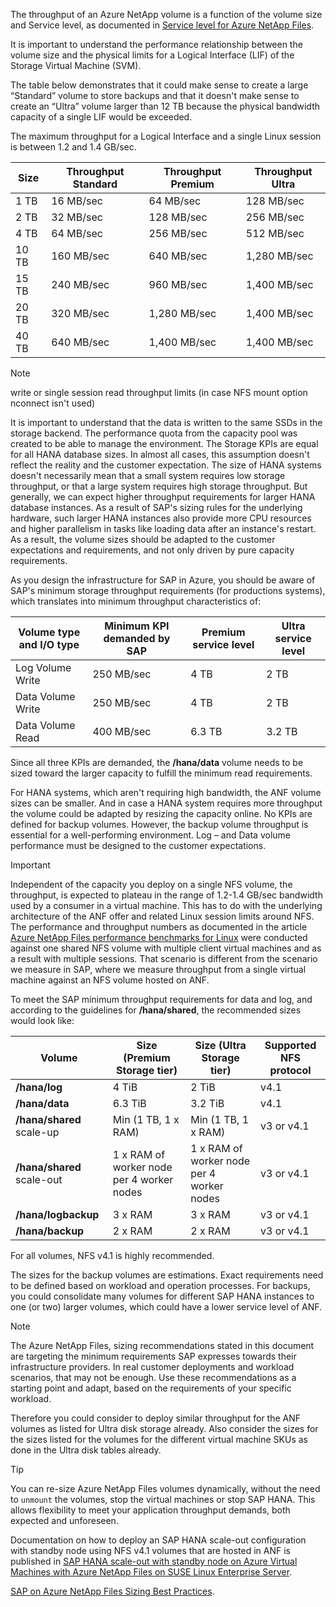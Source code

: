 The throughput of an Azure NetApp volume is a function of the volume size and Service level, as documented in [Service level for Azure NetApp Files](/azure/azure-netapp-files/azure-netapp-files-service-levels).

It is important to understand the performance relationship between the volume size and the physical limits for a Logical Interface (LIF) of the Storage Virtual Machine (SVM).

The table below demonstrates that it could make sense to create a large “Standard” volume to store backups and that it doesn't make sense to create an “Ultra” volume larger than 12 TB because the physical bandwidth capacity of a single LIF would be exceeded.

The maximum throughput for a Logical Interface and a single Linux session is between 1.2 and 1.4 GB/sec.

| Size | Throughput Standard | Throughput Premium | Throughput Ultra |
|-|-|-|-|
| 1 TB | 16 MB/sec | 64 MB/sec | 128 MB/sec |
| 2 TB | 32 MB/sec | 128 MB/sec | 256 MB/sec |
| 4 TB | 64 MB/sec | 256 MB/sec | 512 MB/sec |
| 10 TB | 160 MB/sec | 640 MB/sec | 1,280 MB/sec |
| 15 TB | 240 MB/sec | 960 MB/sec | 1,400 MB/sec |
| 20 TB | 320 MB/sec | 1,280 MB/sec | 1,400 MB/sec |
| 40 TB | 640 MB/sec | 1,400 MB/sec | 1,400 MB/sec |

> [!NOTE]
> write or single session read throughput limits (in case NFS mount option nconnect isn't used)

It is important to understand that the data is written to the same SSDs in the storage backend. The performance quota from the capacity pool was created to be able to manage the environment. The Storage KPIs are equal for all HANA database sizes. In almost all cases, this assumption doesn't reflect the reality and the customer expectation. The size of HANA systems doesn't necessarily mean that a small system requires low storage throughput, or that a large system requires high storage throughput. But generally, we can expect higher throughput requirements for larger HANA database instances. As a result of SAP's sizing rules for the underlying hardware, such larger HANA instances also provide more CPU resources and higher parallelism in tasks like loading data after an instance's restart. As a result, the volume sizes should be adapted to the customer expectations and requirements, and not only driven by pure capacity requirements.

As you design the infrastructure for SAP in Azure, you should be aware of SAP's minimum storage throughput requirements (for productions systems), which translates into minimum throughput characteristics of:

| Volume type and I/O type | Minimum KPI demanded by SAP | Premium service level | Ultra service level |
|-|-|-|-|
| Log Volume Write | 250 MB/sec | 4 TB | 2 TB |
| Data Volume Write | 250 MB/sec | 4 TB | 2 TB |
| Data Volume Read | 400 MB/sec | 6.3 TB | 3.2 TB |

Since all three KPIs are demanded, the **/hana/data** volume needs to be sized toward the larger capacity to fulfill the minimum read requirements.

For HANA systems, which aren't requiring high bandwidth, the ANF volume sizes can be smaller. And in case a HANA system requires more throughput the volume could be adapted by resizing the capacity online. No KPIs are defined for backup volumes. However, the backup volume throughput is essential for a well-performing environment. Log – and Data volume performance must be designed to the customer expectations.

> [!IMPORTANT]
> Independent of the capacity you deploy on a single NFS volume, the throughput, is expected to plateau in the range of 1.2-1.4 GB/sec bandwidth used by a consumer in a virtual machine. This has to do with the underlying architecture of the ANF offer and related Linux session limits around NFS. The performance and throughput numbers as documented in the article [Azure NetApp Files performance benchmarks for Linux](/azure/azure-netapp-files/performance-benchmarks-linux) were conducted against one shared NFS volume with multiple client virtual machines and as a result with multiple sessions. That scenario is different from the scenario we measure in SAP, where we measure throughput from a single virtual machine against an NFS volume hosted on ANF.

To meet the SAP minimum throughput requirements for data and log, and according to the guidelines for **/hana/shared**, the recommended sizes would look like:

| Volume | Size (Premium Storage tier) | Size (Ultra Storage tier) | Supported NFS protocol |
|-|-|-|-|
| **/hana/log** | 4 TiB | 2 TiB | v4.1 |
| **/hana/data** | 6.3 TiB | 3.2 TiB | v4.1 |
| **/hana/shared** scale-up | Min (1 TB, 1 x RAM) | Min (1 TB, 1 x RAM) | v3 or v4.1 |
| **/hana/shared** scale-out | 1 x RAM of worker node per 4 worker nodes | 1 x RAM of worker node per 4 worker nodes | v3 or v4.1 |
| **/hana/logbackup** | 3 x RAM | 3 x RAM | v3 or v4.1 |
| **/hana/backup** | 2 x RAM | 2 x RAM | v3 or v4.1 |

For all volumes, NFS v4.1 is highly recommended.

The sizes for the backup volumes are estimations. Exact requirements need to be defined based on workload and operation processes. For backups, you could consolidate many volumes for different SAP HANA instances to one (or two) larger volumes, which could have a lower service level of ANF.

> [!NOTE]
> The Azure NetApp Files, sizing recommendations stated in this document are targeting the minimum requirements SAP expresses towards their infrastructure providers. In real customer deployments and workload scenarios, that may not be enough. Use these recommendations as a starting point and adapt, based on the requirements of your specific workload.

Therefore you could consider to deploy similar throughput for the ANF volumes as listed for Ultra disk storage already. Also consider the sizes for the sizes listed for the volumes for the different virtual machine SKUs as done in the Ultra disk tables already.

> [!TIP]
> You can re-size Azure NetApp Files volumes dynamically, without the need to `unmount` the volumes, stop the virtual machines or stop SAP HANA. This allows flexibility to meet your application throughput demands, both expected and unforeseen.

Documentation on how to deploy an SAP HANA scale-out configuration with standby node using NFS v4.1 volumes that are hosted in ANF is published in [SAP HANA scale-out with standby node on Azure Virtual Machines with Azure NetApp Files on SUSE Linux Enterprise Server](/azure/virtual-machines/workloads/sap/sap-hana-scale-out-standby-netapp-files-suse).

[SAP on Azure NetApp Files Sizing Best Practices](https://techcommunity.microsoft.com/t5/running-sap-applications-on-the/sap-on-azure-netapp-files-sizing-best-practices/ba-p/3895300).
